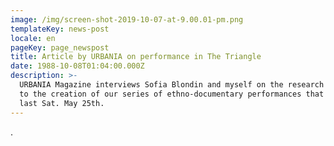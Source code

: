 ```yaml
---
image: /img/screen-shot-2019-10-07-at-9.00.01-pm.png
templateKey: news-post
locale: en
pageKey: page_newspost
title: Article by URBANIA on performance in The Triangle
date: 1988-10-08T01:04:00.000Z
description: >-
  URBANIA Magazine interviews Sofia Blondin and myself on the research that led
  to the creation of our series of ethno-documentary performances that opened
  last Sat. May 25th.
---
```

.
